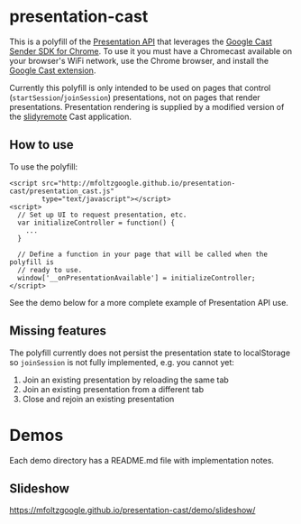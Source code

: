 # presentation-cast

This is a polyfill of the [Presentation API](http://w3c.github.io/presentation-api/)
that leverages the [Google Cast Sender SDK for Chrome](https://developers.google.com/cast/docs/reference/chrome/).
To use it you must have a Chromecast available on your browser's WiFi network, use the
Chrome browser, and install the [Google Cast extension](https://chrome.google.com/webstore/detail/google-cast-beta/dliochdbjfkdbacpmhlcpmleaejidimm).

Currently this polyfill is only intended to be used on pages that control
(```startSession```/```joinSession```) presentations, not on pages that render
presentations.  Presentation rendering is supplied by a modified version of the
[slidyremote](https://github.com/webscreens/slidyremote) Cast application.

## How to use

To use the polyfill:

```
<script src="http://mfoltzgoogle.github.io/presentation-cast/presentation_cast.js"
        type="text/javascript"></script>
<script>
  // Set up UI to request presentation, etc.
  var initializeController = function() {
    ...
  }

  // Define a function in your page that will be called when the polyfill is
  // ready to use.
  window['__onPresentationAvailable'] = initializeController;
</script>
```

See the demo below for a more complete example of Presentation API use.

## Missing features

The polyfill currently does not persist the presentation state to localStorage
so ```joinSession``` is not fully implemented, e.g. you cannot yet:

1. Join an existing presentation by reloading the same tab
2. Join an existing presentation from a different tab
3. Close and rejoin an existing presentation

# Demos

Each demo directory has a README.md file with implementation notes.

## Slideshow

https://mfoltzgoogle.github.io/presentation-cast/demo/slideshow/

